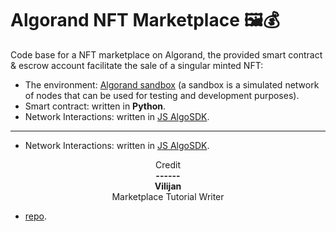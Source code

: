# Algorand NFT Marketplace 🖼💰

Code base for a NFT marketplace on Algorand, the provided smart contract & escrow account facilitate the sale of a singular minted NFT:

- The environment: [Algorand sandbox](https://github.com/algorand/sandbox) (a sandbox is a simulated network of nodes that can be used for testing and development purposes).
- Smart contract: written in <b>Python</b>.
- Network Interactions: written in [JS AlgoSDK](https://algorand.github.io/js-algorand-sdk/).


---
- Network Interactions: written in [JS AlgoSDK](https://algorand.github.io/js-algorand-sdk/).
<center> Credit </center>
<center><b> ------ </b></center>

<center><b> Vilijan </b></center>
<center> Marketplace Tutorial Writer   </center>

- [repo](https://github.com/Vilijan/NFTMarketplace).